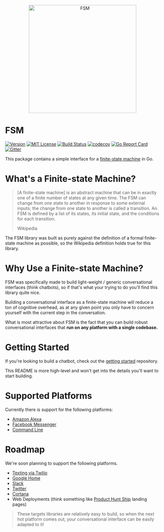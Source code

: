 <a href="https://github.com/fsm"><p align="center"><img src="https://user-images.githubusercontent.com/2105067/35464215-a014d512-02a9-11e8-8913-63a066f6064e.png" alt="FSM" width="350px" align="center;"/></p></a>

# FSM

[![Version](https://img.shields.io/github/tag/fsm/fsm.svg)](https://github.com/fsm/fsm/releases)
[![MIT License](https://img.shields.io/badge/License-MIT-blue.svg)](https://github.com/fsm/fsm/blob/master/LICENSE.md)
[![Build Status](https://travis-ci.org/fsm/fsm.svg?branch=master)](https://travis-ci.org/fsm/fsm)
[![codecov](https://codecov.io/gh/fsm/fsm/branch/master/graph/badge.svg)](https://codecov.io/gh/fsm/fsm)
[![Go Report Card](https://goreportcard.com/badge/github.com/fsm/fsm)](https://goreportcard.com/report/github.com/fsm/fsm)
[![Gitter](https://img.shields.io/gitter/room/nwjs/nw.js.svg)](https://gitter.im/fsm/Lobby)

This package contains a simple interface for a [finite-state machine](https://en.wikipedia.org/wiki/Finite-state_machine) in Go.

# What's a Finite-state Machine?

> [A finite-state machine] is an abstract machine that can be in exactly one of a finite number of states at any given time. The FSM can change from one state to another in response to some external inputs; the change from one state to another is called a transition. An FSM is defined by a list of its states, its initial state, and the conditions for each transition.
>
> Wikipedia

The FSM library was built as purely against the definition of a formal finite-state machine as possible, so the Wikipedia definition holds true for this library.

# Why Use a Finite-state Machine?

FSM was specifically made to build light-weight / generic conversational interfaces (think chatbots), so if that's what your trying to do you'll find this library quite nice.

Building a conversational interface as a finite-state machine will reduce a ton of cognitive overhead, as at any given point you only have to concern yourself with the current step in the conversation.

What is most attractive about FSM is the fact that you can build robust conversational interfaces that **run on any platform with a single codebase.**

# Getting Started

If you're looking to build a chatbot, check out the [getting started](https://github.com/fsm/getting-started) repository.

This README is more high-level and won't get into the details you'll want to start building.

# Supported Platforms

Currently there is support for the following platforms:

- [Amazon Alexa](https://github.com/fsm/alexa)
- [Facebook Messenger](https://github.com/fsm/messenger)
- [Command Line](https://github.com/fsm/cli)

# Roadmap

We're soon planning to support the following platforms.

- [Texting via Twilio](https://github.com/fsm/twilio)
- [Google Home](https://developers.google.com/actions/)
- [Slack](https://api.slack.com/bot-users)
- [Twitter](https://developer.twitter.com/)
- [Cortana](https://www.microsoft.com/en-us/windows/cortana)
- Web Deployments (think something like [Product Hunt Ship](https://www.producthunt.com/ship) landing pages)

> These targets libraries are relatively easy to build, so when the next hot platform comes out, your conversational interface can be easily adapted to it!
